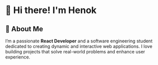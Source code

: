 # 👋 Hi there! I'm Henok 

## 🚀 About Me
I’m a passionate **React Developer** and a software engineering student dedicated to creating dynamic and interactive web applications. I love building projects that solve real-world problems and enhance user experience.


<!--
## 🌟 Projects
Here are some of the projects I’ve worked on:

- **[Popcorn Movies](https://pop-corn-movies.netlify.app/)**: A movie search application that allows users to search for movies, view details, rate them, and keep a watched list using localStorage.
- **[Project Name 2](#)**: Brief description of what this project does.
- **[Project Name 3](#)**: Brief description of what this project does.
- **[Project Name 4](#)**: Brief description of what this project does.

## 💼 Skills
- **Languages**: JavaScript, HTML, CSS
- **Frameworks**: React, Vite
- **Styling**: Tailwind CSS, CSS Modules
- **Tools**: Git, GitHub, VS Code, Netlify

## 🌱 Currently Learning
I’m currently diving deeper into:
- Advanced React concepts
- TypeScript
- State management with Redux

## 📫 Connect with Me
- **GitHub**: [yourusername](https://github.com/yourusername)
- **LinkedIn**: [your-linkedin](https://linkedin.com/in/your-linkedin)
- **Twitter/X**: [your-twitter](https://twitter.com/your-twitter)

## 📧 Contact Me
Feel free to reach out via email at [your-email@example.com](mailto:your-email@example.com).

## 📄 Resume
Check out my resume [here](link-to-your-resume).

---

Feel free to customize this template by adding more projects or details that reflect your personality and experience!


**Henok-Enyew/Henok-Enyew** is a ✨ _special_ ✨ repository because its `README.md` (this file) appears on your GitHub profile.

Here are some ideas to get you started:

- 🔭 I’m currently working on ...
- 🌱 I’m currently learning ...
- 👯 I’m looking to collaborate on ...
- 🤔 I’m looking for help with ...
- 💬 Ask me about ...
- 📫 How to reach me: ...
- 😄 Pronouns: ...
- ⚡ Fun fact: ...
-->
